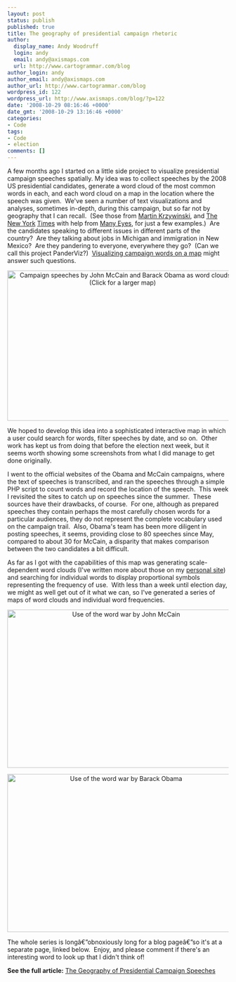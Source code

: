 ```yaml
---
layout: post
status: publish
published: true
title: The geography of presidential campaign rhetoric
author:
  display_name: Andy Woodruff
  login: andy
  email: andy@axismaps.com
  url: http://www.cartogrammar.com/blog
author_login: andy
author_email: andy@axismaps.com
author_url: http://www.cartogrammar.com/blog
wordpress_id: 122
wordpress_url: http://www.axismaps.com/blog/?p=122
date: '2008-10-29 08:16:46 +0000'
date_gmt: '2008-10-29 13:16:46 +0000'
categories:
- Code
tags:
- Code
- election
comments: []
---
```

<p>A few months ago I started on a little side project to visualize presidential campaign speeches spatially. My idea was to collect speeches by the 2008 US presidential candidates, generate a word cloud of the most common words in each, and each word cloud on a map in the location where the speech was given.  We've seen a number of text visualizations and analyses, sometimes in-depth, during this campaign, but so far not by geography that I can recall.  (See those from <a href="http://mkweb.bcgsc.ca/debates/"><span class="right">Martin Krzywinski</span></a>, and <a href="http://www.nytimes.com/interactive/2008/09/04/us/politics/20080905_WORDS_GRAPHIC.html">The</a> <a href="http://vizlab.nytimes.com/visualizations/mccain-stump-speech-america-2">New York</a> <a href="http://vizlab.nytimes.com/visualizations/obama-dnc-acceptance-speech-wordle-2">Times</a> with help from <a href="http://services.alphaworks.ibm.com/manyeyes/home">Many Eyes</a>, for just a few examples.)  Are the candidates speaking to different issues in different parts of the country?  Are they talking about jobs in Michigan and immigration in New Mexico?  Are they pandering to everyone, everywhere they go?  (Can we call this project PanderViz?)  <a href="http://www.axismaps.com/campaignspeeches/">Visualizing campaign words on a map</a> might answer such questions.</p>
<p style="text-align: center; "><a href="http://work.axismaps.com/campaignspeeches/"><img class=" aligncenter" title="Campaign speech word clouds" src="http://work.axismaps.com/campaignspeeches/images/wordcloud_medpreview.jpg" alt="Campaign speeches by John McCain and Barack Obama as word clouds. (Click for a larger map)" width="525" height="342" /></a></p>
<p>We hoped to develop this idea into a sophisticated interactive map in which a user could search for words, filter speeches by date, and so on.  Other work has kept us from doing that before the election next week, but it seems worth showing some screenshots from what I did manage to get done originally.</p>
<p>I went to the official websites of the Obama and McCain campaigns, where the text of speeches is transcribed, and ran the speeches through a simple PHP script to count words and record the location of the speech.  This week I revisited the sites to catch up on speeches since the summer.  These sources have their drawbacks, of course.  For one, although as prepared speeches they contain perhaps the most carefully chosen words for a particular audiences, they do not represent the complete vocabulary used on the campaign trail.  Also, Obama's team has been more diligent in posting speeches, it seems, providing close to 80 speeches since May, compared to about 30 for McCain, a disparity that makes comparison between the two candidates a bit difficult.</p>
<p>As far as I got with the capabilities of this map was generating scale-dependent word clouds (I've written more about those on my <a href="http://www.cartogrammar.com/blog/mapping-tag-clouds/">personal site</a>) and searching for individual words to display proportional symbols representing the frequency of use.  With less than a week until election day, we might as well get out of it what we can, so I've generated a series of maps of word clouds and individual word frequencies.</p>
<p style="text-align: center;"><img class=" aligncenter" title="War by McCain" src="http://work.axismaps.com/campaignspeeches/images/war_mccain.jpg" alt="Use of the word war by John McCain" width="525" height="360" /></p>
<p style="text-align: center;"><img class=" aligncenter" title="War by Obama" src="http://work.axismaps.com/campaignspeeches/images/war_obama.jpg" alt="Use of the word war by Barack Obama" width="525" height="360" /></p>
<p>The whole series is longâ€”obnoxiously long for a blog pageâ€”so it's at a separate page, linked below.  Enjoy, and please comment if there's an interesting word to look up that I didn't think of!</p>
<p><strong>See the full article:</strong> <a href="http://work.axismaps.com/campaignspeeches">The Geography of Presidential Campaign Speeches</a></p>
